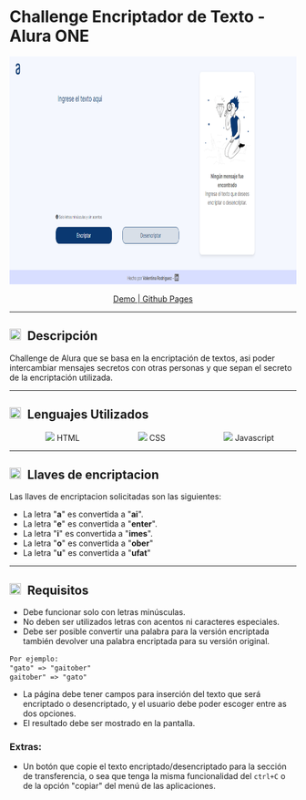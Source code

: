 # Challenge Encriptador de Texto - Alura ONE

<p align="center">
     <a href="https://valeen-rodriguez.github.io/challenge-encriptador-de-texto/"><img width="800" height="400" src="img/web_pagina.png"></a>
</p>



<div align="center">

[Demo | Github Pages](https://valeen-rodriguez.github.io/challenge-encriptador-de-texto/) 
     
</div>

---

## <img width="20" height="20" src="https://www.iconsdb.com/icons/preview/white/finish-flag-xxl.png" />&#8287; Descripción

Challenge de Alura que se basa en la encriptación de textos, asi poder intercambiar mensajes secretos con otras personas y que sepan el secreto de la encriptación utilizada.

---

## <img width="20" height="20" src="https://www.iconsdb.com/icons/preview/white/notebook-xxl.png" />&#8287; Lenguajes Utilizados

<ul align="center" display="flex">
   <img src="https://skillicons.dev/icons?i=html&perline=1">
    HTML
  &#8287;&#8287;&#8287;&#8287;&#8287;&#8287;&#8287;&#8287;&#8287;&#8287;&#8287;&#8287;&#8287;&#8287;&#8287;&#8287;&#8287;&#8287;&#8287;&#8287;&#8287;&#8287;&#8287;&#8287;
  <img src="https://skillicons.dev/icons?i=css&perline=1">
   CSS
  &#8287;&#8287;&#8287;&#8287;&#8287;&#8287;&#8287;&#8287;&#8287;&#8287;&#8287;&#8287;&#8287;&#8287;&#8287;&#8287;&#8287;&#8287;&#8287;&#8287;&#8287;&#8287;&#8287;&#8287;
   <img src="https://skillicons.dev/icons?i=js&perline=1"> 
    Javascript
</ul>

---

## <img width="20" height="20" src="https://www.iconsdb.com/icons/preview/white/key-3-xxl.png" />&#8287; Llaves de encriptacion

Las llaves de encriptacion solicitadas son las siguientes:

- La letra "**a**" es convertida a "**ai**".
- La letra "**e**" es convertida a "**enter**".
- La letra "**i**" es convertida a "**imes**".
- La letra "**o**" es convertida a "**ober**"
- La letra "**u**" es convertida a "**ufat**"

---

## <img width="20" height="20" src="https://www.iconsdb.com/icons/preview/white/clipboard-3-xxl.png" />&#8287; Requisitos

- Debe funcionar solo con letras minúsculas.
- No deben ser utilizados letras con acentos ni caracteres especiales.
- Debe ser posible convertir una palabra para la versión encriptada también devolver una palabra encriptada para su versión original.

```
Por ejemplo:
"gato" => "gaitober"
gaitober" => "gato"
```

- La página debe tener campos para inserción del texto que será encriptado o desencriptado, y el usuario debe poder escoger entre as dos opciones.
- El resultado debe ser mostrado en la pantalla.

### Extras:

- Un botón que copie el texto encriptado/desencriptado para la sección de transferencia, o sea que tenga la misma funcionalidad del ` ctrl+C ` o de la opción "copiar" del menú de las aplicaciones.
